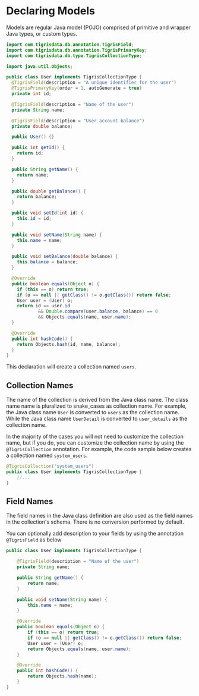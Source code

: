 # Declaring Models

Models are regular Java model (POJO) comprised of primitive and wrapper Java
types, or custom types.

```java
import com.tigrisdata.db.annotation.TigrisField;
import com.tigrisdata.db.annotation.TigrisPrimaryKey;
import com.tigrisdata.db.type.TigrisCollectionType;

import java.util.Objects;

public class User implements TigrisCollectionType {
  @TigrisField(description = "A unique identifier for the user")
  @TigrisPrimaryKey(order = 1, autoGenerate = true)
  private int id;

  @TigrisField(description = "Name of the user")
  private String name;

  @TigrisField(description = "User account balance")
  private double balance;

  public User() {}

  public int getId() {
    return id;
  }

  public String getName() {
    return name;
  }

  public double getBalance() {
    return balance;
  }

  public void setId(int id) {
    this.id = id;
  }

  public void setName(String name) {
    this.name = name;
  }

  public void setBalance(double balance) {
    this.balance = balance;
  }

  @Override
  public boolean equals(Object o) {
    if (this == o) return true;
    if (o == null || getClass() != o.getClass()) return false;
    User user = (User) o;
    return id == user.id
            && Double.compare(user.balance, balance) == 0
            && Objects.equals(name, user.name);
  }

  @Override
  public int hashCode() {
    return Objects.hash(id, name, balance);
  }
}
```

This declaration will create a collection named `users`.

## Collection Names

The name of the collection is derived from the Java class name. The class name
name is pluralized to snake_cases as collection name. For example, the
Java class name `User` is converted to `users` as the collection name. While
the Java class name `UserDetail` is converted to `user_details` as the
collection name.

In the majority of the cases you will not need to customize the collection name,
but if you do, you can customize the collection name by using the
`@TigrisCollection` annotation. For example, the code sample below creates a
collection named `system_users`.

```java
@TigrisCollection("system_users")
public class User implements TigrisCollectionType {
    //...
}
```

## Field Names

The field names in the Java class definition are also used as the field names
in the collection's schema. There is no conversion performed by default.

You can optionally add description to your fields by using the annotation
`@TigrisField` as below

```java
public class User implements TigrisCollectionType {

    @TigrisField(description = "Name of the user")
    private String name;

    public String getName() {
        return name;
    }

    public void setName(String name) {
        this.name = name;
    }

    @Override
    public boolean equals(Object o) {
        if (this == o) return true;
        if (o == null || getClass() != o.getClass()) return false;
        User user = (User) o;
        return Objects.equals(name, user.name);
    }

    @Override
    public int hashCode() {
        return Objects.hash(name);
    }
}
```
